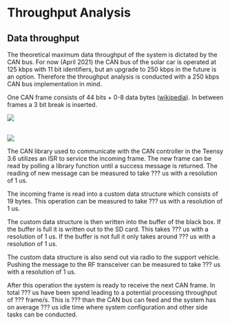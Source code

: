 # Throughput Analysis

## Data throughput

The theoretical maximum data throughput of the system is dictated by the CAN bus. For now (April 2021) the CAN bus of the solar car is operated at 125 kbps with 11 bit identifiers, but an upgrade to 250 kbps in the future is an option. Therefore the throughput analysis is conducted with a 250 kbps CAN bus implementation in mind.

One CAN frame consists of 44 bits + 0-8 data bytes ([wikipedia](https://en.wikipedia.org/wiki/CAN_bus#Frames)). In between frames a 3 bit break is inserted.

<img src="https://render.githubusercontent.com/render/math?math=\text{max}(f_{frame})=250\times 10^3\frac{bit}{s}\div 47\frac{bit}{frame}\approx 5320\frac{frame}{s}">

\
<img src="https://render.githubusercontent.com/render/math?math=\text{min}(T_{frame})=\frac{1}{\text{max}(f_{frame})}\approx 187\frac{\mu s}{frame}">


The CAN library used to communicate with the CAN controller in the Teensy 3.6 utilizes an ISR to service the incoming frame. The new frame can be read by polling a library function until a success message is returned. The reading of new message can be measured to take ??? us with a resolution of 1 us.

The incoming frame is read into a custom data structure which consists of 19 bytes. This operation can be measured to take ??? us with a resolution of 1 us.

The custom data structure is then written into the buffer of the black box. If the buffer is full it is written out to the SD card. This takes ??? us with a resolution of 1 us. If the buffer is not full it only takes around ??? us with a resolution of 1 us.

The custom data structure is also send out via radio to the support vehicle. Pushing the message to the RF transceiver can be measured to take ??? us with a resolution of 1 us.

After this operation the system is ready to receive the next CAN frame. In total ??? us have been spend leading to a potential processing throughput of ??? frame/s. This is ??? than the CAN bus can feed and the system has on average ??? us idle time where system configuration and other side tasks can be conducted.

